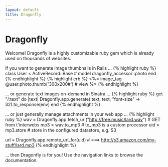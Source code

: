 ```yaml
---
layout: default
title: Dragonfly
---
```


# Dragonfly
Welcome! Dragonfly is a highly customizable ruby gem which is already used on thousands of websites.

If you want to generate image thumbnails in Rails ...
{% highlight ruby %}
class User < ActiveRecord::Base  # model
  dragonfly_accessor :photo
end
{% endhighlight %}
{% highlight erb %}
<%= image_tag @user.photo.thumb('300x200#')  # view  %>
{% endhighlight %}

... or generate text images on-demand in Sinatra ...
{% highlight ruby %}
get "/:text" do |text|
  Dragonfly.app.generate(:text, text, "font-size" => 32).to_response(env)
end
{% endhighlight %}

... or just generally manage attachments in your web app ...
{% highlight ruby %}
wav = Dragonfly.app.fetch_url("http://free.music/lard.wav")  # GET from t'interwebs
mp3 = wav.to_mp3  # to_mp3 is a custom processor
uid = mp3.store   # store in the configured datastore, e.g. S3

url = Dragonfly.app.remote_url_for(uid)  # ===> http://s3.amazon.com/my-stuff/lard.mp3
{% endhighlight %}

... then Dragonfly is for you! Use the navigation links to browse the documentation.

